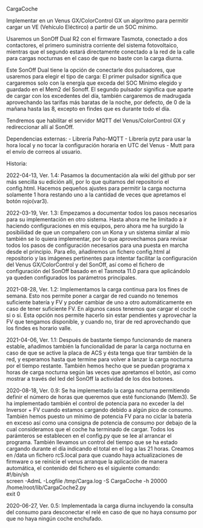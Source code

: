 CargaCoche

Implementar en un Venus GX/ColorControl GX un algoritmo para permitir cargar un VE (Vehículo Eléctirco) a partir de un SOC mínimo.

Usaremos un SonOff Dual R2 con el firmware Tasmota, conectado a dos contactores, el primero suministra corriente del sistema 
fotovoltaico, mientras que el segundo estará directamente conectado a la red de la calle para cargas nocturnas en el caso 
de que no baste con la carga diurna.

Este SonOff Dual tiene la opción de conectarle dos pulsadores, que usaremos para elegir el tipo de carga: 
	El primer pulsador significa que cargaremos solo con la energía que exceda del SOC Mínimo elegido y guardado en el Mem2 
	del Sonoff.
	El segundo pulsador significa que aparte de cargar con los excedentes del día, también cargaremos de madrugada aprovechando
	las tarifas más baratas de la noche, por defecto, de 0 de la mañana hasta las 8, excepto en findes que es durante todo el día.

Tendremos que habilitar el servidor MQTT del Venus/ColorControl GX y redireccionar allí al SonOff.

Dependencias externas:
	- Librería Paho-MQTT
	- Librería pytz para usar la hora local y no tocar la configuración horaria en UTC del Venus
	- Mutt para el envío de correos al usuario.

Historia:

2022-04-13, Ver. 1.4: Pasamos la documentación ala wiki del github por ser más sencilla su edición allí, por lo que quitamos
    del repositorio el config.html. Hacemos pequeños ajustes para permitir la carga nocturna solamente 1 hora restando uno a
    la cantidad de veces que apretamos el botón rojo(var3).
    
2022-03-19, Ver. 1.3: Empezamos a documentar todos los pasos necesarios para su implementación en otro sistema. Hasta ahora me 
    he limitado a ir haciendo configuraciones en mis equipos, pero ahora me ha surgido la posibilidad de que un compañero con
    un Kona y un sistema similar al mío también se lo quiera implementar, por lo que aprovechamos para revisar todos los pasos
    de configuración necesarios para una puesta en marcha desde el principio. Para ello, añadiremos un fichero config.html al
    repositorio y las imágenes pertinentes para intentar facilitar la configuración del Venus GX/ColorControl y del SonOff, 
    así como el fichero de configuración del SonOff basado en el Tasmota 11.0 para que aplicándolo ya queden configurados los
    parámetros principales.
    
2021-08-28, Ver. 1.2: Implementamos la carga continua para los fines de semana. Esto nos permite poner a cargar de red cuando
	no tenemos suficiente batería y FV y poder cambiar de uno a otro automáticamente en caso de tener suficiente FV. En algunos
	casos tenemos que cargar el coche si o si. Esta opción nos permite hacerlo sin estar pendientes y aprovechar la FV que 
	tengamos disponible, y cuando no, tirar de red aprovechando que los findes es horario valle.

2021-04-06, Ver. 1.1: Después de bastante tiempo funcionando de manera estable, añadimos también la funcionalidad de parar
	la carga nocturna en caso de que se active la placa de ACS y ésta tenga que tirar también de la red, y esperamos hasta que
	termine para volver a lanzar la carga nocturna por el tiempo restante.
	También hemos hecho que se puedan programa x horas de carga nocturna según las veces que apretamos el botón, asi como 
	mostrar a través del led del SonOff la actividad de los dos botones.</p>

2020-08-18, Ver. 0.9: Se ha implementado la carga nocturna permitiendo definir el número de horas que queremos que esté 
	funcionando (Mem3). Se ha implementado también el control de potencia para no exceder la del Inversor + FV cuando estamos 
	cargando debido a algún pico de consumo. También hemos puesto un mínimo de potencia FV para no ciclar la batería en exceso
	así como una consigna de potencia de consumo por debajo de la cual consideramos que el coche ha terminado de cargar.
	Todos los parámteros se establecen en el config.py que se lee al arrancar el programa.
	También llevamos un control del tiempo que se ha estado cargando durante el día indicando el total en el log a las 21 horas.
	Creamos en /data un fichero rcS.local para que cuando haya actualizaciones de firmware o se reinicie el venus arranque la 
	aplicación de manera automática, el contenido del fichero es el siguiente comando:<br>
	#!/bin/sh</br>
	screen -AdmL -Logfile /tmp/Carga.log -S CargaCoche -h 20000 /home/root/lib/CargaCoche2.py</br>
	exit 0</p>

2020-06-27, Ver. 0.5: Implementada la carga diurna incluyendo la consulta del consumo para desconectar el relé en caso de que no
	haya consumo por que no haya ningún coche enchufado.
